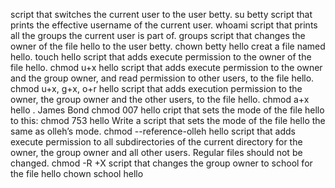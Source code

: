 script that switches the current user to the user betty. su betty
script that prints the effective username of the current user. whoami
script that prints all the groups the current user is part of. groups
script that changes the owner of the file hello to the user betty. chown betty hello
creat a file named hello. touch hello
script that adds execute permission to the owner of the file hello. chmod u+x hello
script that adds execute permission to the owner and the group owner, and read permission to other users, to the file hello. chmod u+x, g+x, o+r hello
script that adds execution permission to the owner, the group owner and the other users, to the file hello. chmod a+x hello
. James Bond chmod 007 hello
cript that sets the mode of the file hello to this: chmod 753 hello
Write a script that sets the mode of the file hello the same as olleh’s mode. chmod --reference-olleh hello 
script that adds execute permission to all subdirectories of the current directory for the owner, the group owner and all other users. Regular files should not be changed. chmod -R +X
script that changes the group owner to school for the file hello chown school hello
